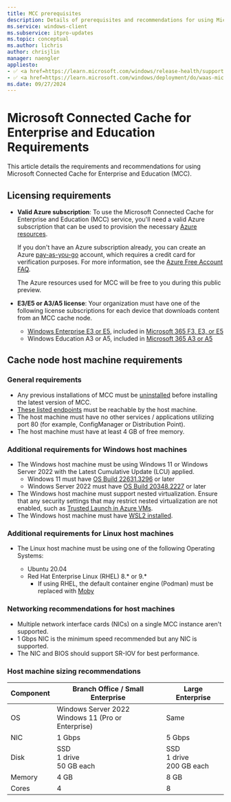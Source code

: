```yaml
---
title: MCC prerequisites
description: Details of prerequisites and recommendations for using Microsoft Connected Cache for Enterprise and Education (MCC).
ms.service: windows-client
ms.subservice: itpro-updates
ms.topic: conceptual
ms.author: lichris
author: chrisjlin
manager: naengler
appliesto: 
- ✅ <a href=https://learn.microsoft.com/windows/release-health/supported-versions-windows-client target=_blank>Windows 11</a>
- ✅ <a href=https://learn.microsoft.com/windows/deployment/do/waas-microsoft-connected-cache target=_blank>Microsoft Connected Cache for Enterprise and Education</a>
ms.date: 09/27/2024
---
```


# Microsoft Connected Cache for Enterprise and Education Requirements

This article details the requirements and recommendations for using Microsoft Connected Cache for Enterprise and Education (MCC).

## Licensing requirements

- **Valid Azure subscription**: To use the Microsoft Connected Cache for Enterprise and Education (MCC) service, you'll need a valid Azure subscription that can be used to provision the necessary [Azure resources](/azure/cloud-adoption-framework/govern/resource-consistency/resource-access-management).

    If you don't have an Azure subscription already, you can create an Azure [pay-as-you-go](https://azure.microsoft.com/offers/ms-azr-0003p/) account, which requires a credit card for verification purposes. For more information, see the [Azure Free Account FAQ](https://azure.microsoft.com/free/free-account-faq/).

    The Azure resources used for MCC will be free to you during this public preview.

- **E3/E5 or A3/A5 license**: Your organization must have one of the following license subscriptions for each device that downloads content from an MCC cache node.

    - [Windows Enterprise E3 or E5](/windows/whats-new/windows-licensing#windows-11-enterprise), included in [Microsoft 365 F3, E3, or E5](https://www.microsoft.com/microsoft-365/enterprise/microsoft365-plans-and-pricing?msockid=32c407b43d5968050f2b13443c746916)
    - Windows Education A3 or A5, included in [Microsoft 365 A3 or A5](https://www.microsoft.com/education/products/microsoft-365?msockid=32c407b43d5968050f2b13443c746916#Education-plans)

## Cache node host machine requirements

### General requirements

- Any previous installations of MCC must be [uninstalled](mcc-ent-uninstall-cache-node.md) before installing the latest version of MCC.
- [These listed endpoints](delivery-optimization-endpoints.md) must be reachable by the host machine.
- The host machine must have no other services / applications utilizing port 80 (for example, ConfigManager or Distribution Point).
- The host machine must have at least 4 GB of free memory.

### Additional requirements for Windows host machines

- The Windows host machine must be using Windows 11 or Windows Server 2022 with the Latest Cumulative Update (LCU) applied.
    - Windows 11 must have [OS Build 22631.3296](https://support.microsoft.com/topic/march-12-2024-kb5035853-os-builds-22621-3296-and-22631-3296-a69ac07f-e893-4d16-bbe1-554b7d9dd39b) or later
    - Windows Server 2022 must have [OS Build 20348.2227](https://support.microsoft.com/topic/january-9-2024-kb5034129-os-build-20348-2227-6958a36f-efaf-4ef5-a576-c5931072a89a) or later
- The Windows host machine must support nested virtualization. Ensure that any security settings that may restrict nested virtualization are not enabled, such as [Trusted Launch in Azure VMs](/azure/virtual-machines/trusted-launch-portal).
- The Windows host machine must have [WSL2 installed](/windows/wsl/install#install-wsl-command).

### Additional requirements for Linux host machines

- The Linux host machine must be using one of the following Operating Systems:

    - Ubuntu 20.04
    - Red Hat Enterprise Linux (RHEL) 8.* or 9.*
        - If using RHEL, the default container engine (Podman) must be replaced with [Moby](https://github.com/moby/moby#readme)

### Networking recommendations for host machines

- Multiple network interface cards (NICs) on a single MCC instance aren't supported.
- 1 Gbps NIC is the minimum speed recommended but any NIC is supported.
- The NIC and BIOS should support SR-IOV for best performance.

### Host machine sizing recommendations

| Component  | Branch Office / Small Enterprise | Large Enterprise |
| --- | --- | --- |
| OS|  Windows Server 2022 <br> Windows 11 (Pro or Enterprise) | Same |
|NIC | 1 Gbps | 5 Gbps |
|Disk | SSD <br>1 drive <br>50 GB each  |SSD <br>1 drive <br>200 GB each  |
|Memory | 4 GB | 8 GB |
|Cores | 4 | 8  |
